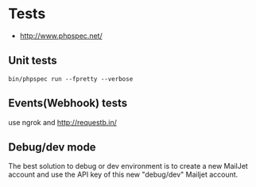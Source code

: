 # Tests

* <http://www.phpspec.net/>

## Unit tests

    bin/phpspec run --fpretty --verbose


## Events(Webhook) tests

use ngrok and http://requestb.in/

## Debug/dev mode

The best solution to debug or dev environment is to create a new MailJet account and use the API key of this new "debug/dev" Mailjet account.
